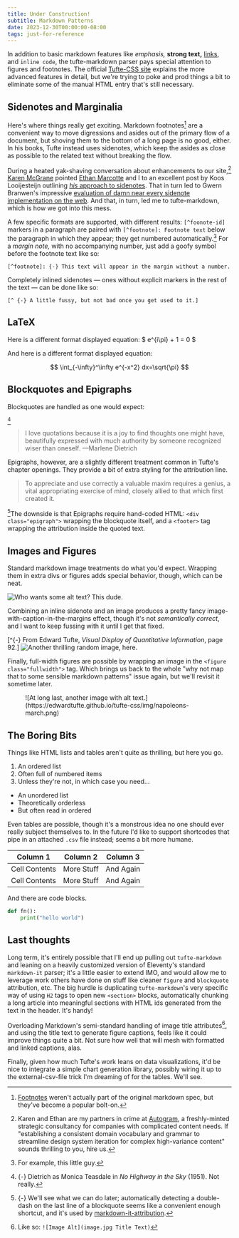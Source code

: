 ```yaml
---
title: Under Construction!
subtitle: Markdown Patterns
date: 2023-12-30T00:00:00-08:00
tags: just-for-reference
---
```


In addition to basic markdown features like _emphasis,_ **strong text,**
[links](http://example.com), and `inline code`, the tufte-markdown parser pays special
attention to figures and footnotes. The official
[Tufte-CSS site](https://edwardtufte.github.io/tufte-css/) explains the more advanced
features in detail, but we're trying to poke and prod things a bit to eliminate some of
the manual HTML entry that's still necessary.

## Sidenotes and Marginalia

Here's where things really get exciting. Markdown footnotes[^1] are a convenient way to
move digressions and asides out of the primary flow of a document, but shoving them to
the bottom of a long page is no good, either. In his books, Tufte instead uses
sidenotes, which keep the asides as close as possible to the related text without
breaking the flow.

[^1]:
    [Footnotes](https://www.markdownguide.org/extended-syntax#footnotes) weren't
    actually part of the original markdown spec, but they've become a popular bolt-on.

During a heated yak-shaving conversation about enhancements to our site,[^2]
[Karen McGrane](https://karenmcgrane.com) pointed
[Ethan Marcotte](https://ethanmarcotte.com) and I to an excellent post by Koos
Looijesteijn outlining
[_his_ approach to sidenotes](https://www.kooslooijesteijn.net/blog/semantic-sidenotes).
That in turn led to Gwern Branwen's impressive
[evaluation of damn near every sidenote implementation on the web](https://www.gwern.net/Sidenotes).
And that, in turn, led me to tufte-markdown, which is how we got into this mess.

[^2]:
    Karen and Ethan are my partners in crime at [Autogram](https://autogram.is), a
    freshly-minted strategic consultancy for companies with complicated content needs.
    If "establishing a consistent domain vocabulary and grammar to streamline design
    system iteration for complex high-variance content" sounds thrilling to you, hire
    us.

A few specific formats are supported, with different results: `[^foonote-id]` markers in
a paragraph are paired with `[^footnote]: Footnote text` below the paragraph in which
they appear; they get numbered automatically.[^eg] For a _margin note,_ with no
accompanying number, just add a goofy symbol before the footnote text like so:

```
[^footnote]: {-} This text will appear in the margin without a number.
```

Completely inlined sidenotes — ones without explicit markers in the rest of the text —
can be done like so:

```
[^ {-} A little fussy, but not bad once you get used to it.]
```

[^eg]: For example, this little guy.

## LaTeX

Here is a different format displayed equation: $ e^{i\pi} + 1 = 0 $

And here is a different format displayed equation:

$$
\int_{-\infty}^\infty e^{-x^2} dx=\sqrt{\pi}
$$

## Blockquotes and Epigraphs

Blockquotes are handled as one would expect:

[^marlene]

> I love quotations because it is a joy to find thoughts one might have, beautifully
> expressed with much authority by someone recognized wiser than oneself. —Marlene
> Dietrich

[^marlene]:
    {-} Dietrich as Monica Teasdale in _No Highway in the Sky_ (1951). Not really.

Epigraphs, however, are a slightly different treatment common in Tufte's chapter
openings. They provide a bit of extra styling for the attribution line.

<div class="epigraph">

> To appreciate and use correctly a valuable maxim requires a genius, a vital
> appropriating exercise of mind, closely allied to that which first created it.

</div>

[^attribution]The downside is that Epigraphs require hand-coded HTML:
`<div class="epigraph">` wrapping the blockquote itself, and a `<footer>` tag wrapping
the attribution inside the quoted text.

[^attribution]:
    {-} We'll see what we can do later; automatically detecting a double-dash on the
    last line of a blockquote seems like a convenient enough shortcut, and it's used by
    [markdown-it-attribution](https://www.npmjs.com/package/@gerhobbelt/markdown-it-attribution).

## Images and Figures

Standard markdown image treatments do what you'd expect. Wrapping them in extra divs or
figures adds special behavior, though, which can be neat.

![Who wants some alt text? This dude.](https://i0.wp.com/digital-photography-school.com/wp-content/uploads/2017/08/Dingle-.jpg?w=750&ssl=1)

Combining an inline sidenote and an image produces a pretty fancy
image-with-caption-in-the-margins effect, though it's not _semantically correct_, and I
want to keep fussing with it until I get that fixed.

[^{-} From Edward Tufte, _Visual Display of Quantitative Information_, page 92.]
![Another thrilling random image, here.](https://i0.wp.com/digital-photography-school.com/wp-content/uploads/2017/08/Dingle-.jpg?w=750&ssl=1)

Finally, full-width figures are possible by wrapping an image in the
`<figure class="fullwidth">` tag. Which brings us back to the whole "why not map that to
some sensible markdown patterns" issue again, but we'll revisit it sometime later.

<figure class="fullwidth">
![At long last, another image with alt text.](https://edwardtufte.github.io/tufte-css/img/napoleons-march.png)
</figure>

## The Boring Bits

Things like HTML lists and tables aren't quite as thrilling, but here you go.

1. An ordered list
2. Often full of numbered items
3. Unless they're not, in which case you need…

- An unordered list
- Theoretically orderless
- But often read in ordered

Even tables are possible, though it's a monstrous idea no one should ever really subject
themselves to. In the future I'd like to support shortcodes that pipe in an attached
`.csv` file instead; seems a bit more humane.

| Column 1      | Column 2   | Column 3  |
| ------------- | ---------- | --------- |
| Cell Contents | More Stuff | And Again |
| Cell Contents | More Stuff | And Again |

And there are code blocks.

```python
def fn():
    print("hello world")
```

## Last thoughts

Long term, it's entirely possible that I'll end up pulling out `tufte-markdown` and
leaning on a heavily customized version of Eleventy's standard `markdown-it` parser;
it's a little easier to extend IMO, and would allow me to leverage work others have done
on stuff like cleaner `figure` and `blockquote` attribution, etc. The big hurdle is
duplicating `tufte-markdown`'s very specific way of using `H2` tags to open new
`<section>` blocks, automatically chunking a long article into meaningful sections with
HTML ids generated from the text in the header. It's handy!

Overloading Markdown's semi-standard handling of image title attributes[^titles], and
using the title text to generate figure captions, feels like it could improve things
quite a bit. Not sure how well that will mesh with formatted and linked captions, alas.

[^titles]: Like so: `![Image Alt](image.jpg Title Text)`

Finally, given how much Tufte's work leans on data visualizations, it'd be nice to
integrate a simple chart generation library, possibly wiring it up to the
external-csv-file trick I'm dreaming of for the tables. We'll see.

